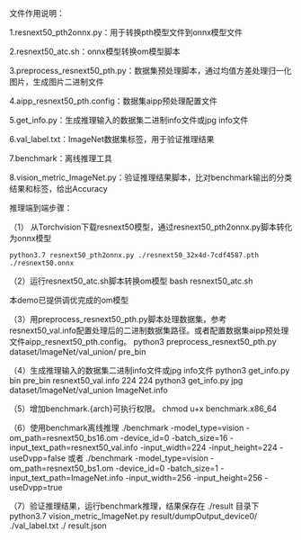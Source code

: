 文件作用说明：

1.resnext50_pth2onnx.py：用于转换pth模型文件到onnx模型文件

2.resnext50_atc.sh：onnx模型转换om模型脚本

3.preprocess_resnext50_pth.py：数据集预处理脚本，通过均值方差处理归一化图片，生成图片二进制文件

4.aipp_resnext50_pth.config：数据集aipp预处理配置文件

5.get_info.py：生成推理输入的数据集二进制info文件或jpg info文件

6.val_label.txt：ImageNet数据集标签，用于验证推理结果

7.benchmark：离线推理工具

8.vision_metric_ImageNet.py：验证推理结果脚本，比对benchmark输出的分类结果和标签，给出Accuracy



推理端到端步骤：

（1） 从Torchvision下载resnext50模型，通过resnext50_pth2onnx.py脚本转化为onnx模型

	python3.7 resnext50_pth2onnx.py ./resnext50_32x4d-7cdf4587.pth ./resnext50.onnx

（2）运行resnext50_atc.sh脚本转换om模型
	bash resnext50_atc.sh

本demo已提供调优完成的om模型



（3）用preprocess_resnext50_pth.py脚本处理数据集，参考resnext50_val.info配置处理后的二进制数据集路径。或者配置数据集aipp预处理文件aipp_resnext50_pth.config。
    python3 preprocess_resnext50_pth.py dataset/ImageNet/val_union/ pre_bin



（4）生成推理输入的数据集二进制info文件或jpg info文件
    python3 get_info.py bin pre_bin resnext50_val.info 224 224
    python3 get_info.py jpg dataset/ImageNet/val_union ImageNet.info



（5）增加benchmark.{arch}可执行权限。
	chmod u+x benchmark.x86_64
	
（6）使用benchmark离线推理
	./benchmark -model_type=vision -om_path=resnext50_bs16.om -device_id=0 -batch_size=16 -input_text_path=resnext50_val.info -input_width=224 -input_height=224 -useDvpp=false
	或者
	./benchmark -model_type=vision -om_path=resnext50_bs1.om -device_id=0 -batch_size=1 -input_text_path=ImageNet.info -input_width=256 -input_height=256 -useDvpp=true

（7）验证推理结果，运行benchmark推理，结果保存在 ./result 目录下
	python3.7 vision_metric_ImageNet.py result/dumpOutput_device0/ ./val_label.txt ./ result.json
	


